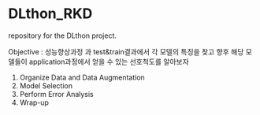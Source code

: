 # DLthon_RKD
repository for the DLthon project.

Objective : 성능향상과정 과 test&train결과에서 각 모델의 특징을 찾고 향후 해당 모델들이 application과정에서 얻을 수 있는 선호척도를 알아보자

1. Organize Data and Data Augmentation
2. Model Selection
3. Perform Error Analysis
4. Wrap-up
